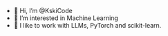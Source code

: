 - 👋 Hi, I’m @KskiCode
- 👀 I’m interested in Machine Learning
- 💞️ I like to work with LLMs, PyTorch and scikit-learn.



<!---
KskiCode/KskiCode is a ✨ special ✨ repository because its `README.md` (this file) appears on your GitHub profile.
You can click the Preview link to take a look at your changes.
--->
